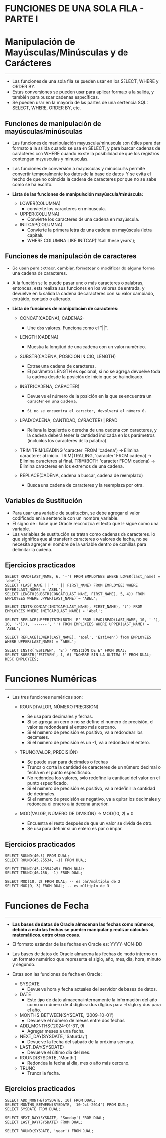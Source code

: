
# FUNCIONES DE UNA SOLA FILA - PARTE I

# Manipulación de Mayúsculas/Minúsculas y de Carácteres
------------------------------------------------------------------------

- Las funciones de una sola fila se pueden usar en los SELECT, WHERE y ORDER BY.
- Estas conversiones se pueden usar para aplicar formato a la salida, y también para buscar cadenas específicas.
- Se pueden usar en la mayoría de las partes de una sentencia SQL: SELECT, WHERE, ORDER BY, etc.
## Funciones de manipulación de mayúsculas/minúsculas
- Las funciones de manipulación mayuscula/minuscula son útiles para dar formato a la salida cuando se usa en SELECT, y para buscar cadenas de carácteres con WHERE cuando existe la posibilidad de que los registros contengan mayusculas y minusculas.
- Las funciones de conversión a mayúsculas y minúsculas permite convertir temporalmente los datos de la base de datos. Y se evita el hecho de que no coincida la cadena de caracteres por que no se sabe como se ha escrito.

- **Lista de las funciones de manipulación mayúscula/minúscula:**
    - LOWER(COLUMNA)
	    - convierte los caracteres en minuscula.
    - UPPER(COLUMNA)
	    - Convierte los caracteres de una cadena en mayúscula.
    - INITCAP(COLUMNA)
	    - Convierte la primera letra de una cadena en mayúscula (letra capital).
        - WHERE COLUMNA LIKE INITCAP('%all these years');
## Funciones de manipulación de caracteres
- Se usan para extraer, cambiar, formatear o modificar de alguna forma una cadena de caracteres.
- A la función se le puede pasar uno o más caracteres o palabras, entonces, esta realiza sus funciones en los valores de entrada, y devuelve en la salida la cadena de caracteres con su valor cambiado, extráido, contado o alterado.

- **Lista de funciones de manipulación de caracteres:**
    - CONCAT(CADENA1, CADENA2)
	    - Une dos valores. Funciona como el "||".
	    
    - LENGTH(CADENA)
	    - Muestra la longitud de una cadena con un valor numérico.
	    
    - SUBSTR(CADENA, POSICION INICIO, LENGTH) 
	    - Extrae una cadena de caracteres.
	    - El parámetro LENGTH es opcional, si no se agrega devuelve toda la cadena desde la posición de inicio que se ha indicado.
	    
    - INSTR(CADENA, CARACTER)
	    - Devuelve el número de la posición en la que se encuentra un caracter en una cadena.
	    -     Si no se encuentra el caracter, devolverá el número 0.
	    
    - LPAD(CADENA, CANTIDAD, CARACTER) | RPAD 
	    - Rellena la izquierda o derecha de una cadena con caracteres, y la cadena deberá tener la cantidad indicada en los parámetros (incluidos los caracteres de la palabra).
	    
    - TRIM
        TRIM(LEADING 'caracter' FROM 'cadena') -> Elimina caracteres al inicio.
        TRIM(TRAILING, 'caracter' FROM cadena) -> Elimina caracteres al final.
        TRIM(BOTH 'caracter FROM cadena)  -> Elimina caracteres en los extremos de una cadena.
    
    - REPLACE(CADENA, cadena a buscar, cadena de reemplazo)
	    - Busca una cadena de caracteres y la reemplaza por otra.
## Variables de Sustitución

- Para usar una variable de sustitución, se debe agregar el valor codificado en la sentencia con un :nombre_variable.
- El signo de : hace que Oracle reconozca el texto que le sigue como una variable.
- Las variables de sustitución se tratan como cadenas de caracteres, lo que significa que al transferir caracteres o valores de fecha, no se necesita agregar el nombre de la variable dentro de comillas para delimitar la cadena.
## Ejercicios practicados

```
SELECT RPAD(LAST_NAME, 6, '-') FROM EMPLOYEES WHERE LOWER(last_name) = 'abel';
SELECT (LAST_NAME || ' ' || FIRST_NAME) FROM EMPLOYEES WHERE UPPER(LAST_NAME) = 'ABEL';
SELECT LENGTH(SUBSTR(CONCAT(LAST_NAME, FIRST_NAME), 5, 4)) FROM EMPLOYEES WHERE UPPER(LAST_NAME) = 'ABEL';

SELECT INSTR(CONCAT(INITCAP(LAST_NAME), FIRST_NAME), 'l') FROM EMPLOYEES WHERE INITCAP(LAST_NAME) = 'Abel';

SELECT REPLACE(UPPER(TRIM(BOTH 'E' FROM LPAD(RPAD(LAST_NAME, 10, '-'), 10, '-'))), '------', '') FROM EMPLOYEES WHERE UPPER(LAST_NAME) = 'ABEL';

SELECT REPLACE(LOWER(LAST_NAME), 'abel', 'Estiven') from EMPLOYEES WHERE UPPER(LAST_NAME) = 'ABEL';

SELECT INSTR('ESTIVEN', 'E') "POSICIÓN DE E" FROM DUAL;
SELECT SUBSTR('ESTIVEN', 1, 6) "NOMBRE SIN LA ULTIMA E" FROM DUAL;
DESC EMPLOYEES;
```
# Funciones Numéricas
-------------------------------------

- Las tres funciones numéricas son:
	- ROUND(VALOR, NÚMERO PRECISIÓN)
		- Se usa para decimales y fechas.
		- Si se agrega un cero o no se define el numero de precisión, el valor se redondeará al entero más cercano.
		- Si el número de precisión es positivo, va a redondear los decimales.
		- Si el número de precisión es un -1, va a redondear el entero.
		
	- TRUNC(VALOR, PRECISIÓN)
		- Se puede usar para decimales o fechas
		- Trunca o corta la cantidad de caracteres de un número decimal o fecha en el punto especificado. 
		- No redondea los valores, solo redefine la cantidad del valor en el punto especificado.
		- Si el número de precisión es positivo, va a redefinir la cantidad de decimales.
		- Si el número de precisión es negativo, va a quitar los decimales y redondea el entero a la decena anterior.
	- MOD(VALOR, NÚMERO DE DIVISIÓN) -> MOD(10, 2) = 0
		- Encuentra el resto después de que un valor se divida de otro.
		- Se usa para definir si un entero es par o impar.
## Ejercicios practicados

```
SELECT ROUND(40.5) FROM DUAL;
SELECT ROUND(45.25534, -1) FROM DUAL;

SELECT TRUNC(45.42354245) FROM DUAL;
SELECT TRUNC(46.456, -1) FROM DUAL;

SELECT MOD(10, 2) FROM DUAL; -- es par/múltiplo de 2
SELECT MOD(9, 3) FROM DUAL; -- es múltiplo de 3
```
# Funciones de Fecha 
----------------------------

- **Las bases de datos de Oracle almacenan las fechas como números, debido a esto las fechas se pueden manipular y realizar cálculos matemáticos, entre otras cosas.**
- El formato estándar de las fechas en Oracle es: YYYY-MON-DD
- Las bases de datos de Oracle almacena las fechas de modo interno en un formato numérico que representa el siglo, año, mes, día, hora, minuto y segundo.

- Estas son las funciones de fecha en Oracle:
	- SYSDATE 
		- Devuelve hora y fecha actuales del servidor de bases de datos.
	- DATE
		- Este tipo de dato almacena internamente la información del año como un número de 4 dígitos: dos dígitos para el siglo y dos para el año.
	- MONTHS_BETWEEN(SYSDATE, '2009-10-01')
		- Devuelve el número de meses entre dos fechas.
	- ADD_MONTHS('2024-01-31', 9)
		- Agregar meses a una fecha.
	- NEXT_DAY(SYSDATE, 'Saturday')
		- Devuelve la fecha del sábado de la próxima semana.
	- LAST_DAY(SYSDATE)
		- Devuelve el último día del mes.
	- ROUND(SYSDATE, 'Month')
		- Redondea la fecha al día, mes o año más cercano.
	- TRUNC
		- Trunca la fecha.
## Ejercicios practicados

```
SELECT ADD_MONTHS(SYSDATE, 10) FROM DUAL;
SELECT MONTHS_BETWEEN(SYSDATE, '10-Oct-2014') FROM DUAL;
SELECT SYSDATE FROM DUAL;

SELECT NEXT_DAY(SYSDATE, 'Sunday') FROM DUAL;
SELECT LAST_DAY(SYSDATE) FROM DUAL;

SELECT ROUND(SYSDATE, 'year') FROM DUAL;
```